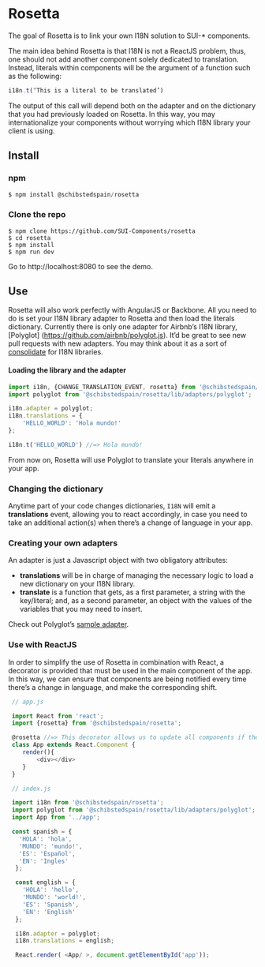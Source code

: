 # Rosetta

The goal of Rosetta is to link your own I18N solution to SUI-* components.

The main idea behind Rosetta is that I18N is not a ReactJS problem, thus, one should not add another component solely dedicated to translation. Instead, literals within components will be the argument of a function such as the following:


```javascript
i18n.t(‘This is a literal to be translated’)
```

The output of this call will depend both on the adapter and on the dictionary that you had previously loaded on Rosetta. In this way, you may internationalize your components without worrying which I18N library your client is using.

## Install

### npm

```javascript
$ npm install @schibstedspain/rosetta

```

### Clone the repo

```
$ npm clone https://github.com/SUI-Components/rosetta
$ cd rosetta
$ npm install
$ npm run dev
```

Go to http://localhost:8080 to see the demo.

## Use

Rosetta will also work perfectly with AngularJS or Backbone. All you need to do is set your I18N library adapter to Rosetta and then load the literals dictionary. Currently there is only one adapter for Airbnb’s I18N library, [Polyglot] (https://github.com/airbnb/polyglot.js). It’d be great to see new pull requests with new adapters. You may think about it as a sort of [consolidate](https://github.com/tj/consolidate.js/) for I18N libraries.


#### Loading the library and the adapter

```javascript
import i18n, {CHANGE_TRANSLATION_EVENT, rosetta} from '@schibstedspain/rosetta';
import polyglot from '@schibstedspain/rosetta/lib/adapters/polyglot';

i18n.adapter = polyglot;
i18n.translations = {
    'HELLO_WORLD': 'Hola mundo!'
};

i18n.t('HELLO_WORLD') //=> Hola mundo!
```

From now on, Rosetta will use Polyglot to translate your literals anywhere in your app.

### Changing the dictionary

Anytime part of your code changes dictionaries, `I18N` will emit a **translations** event, allowing you to react accordingly, in case you need to take an additional action(s) when there’s a change of language in your app.

### Creating your own adapters

An adapter is just a Javascript object with two obligatory attributes:

* **translations** will be in charge of managing the necessary logic to load a new dictionary on your I18N library.
* **translate** is a function that gets, as a first parameter, a string with the key/literal; and, as a second parameter, an object with the values of the variables that you may need to insert.

Check out Polyglot’s [sample adapter](https://github.com/SUI-Components/rosetta/blob/master/src/adapters/polyglot.js).

### Use with ReactJS

In order to simplify the use of Rosetta in combination with React, a decorator is provided that must be used in the main component of the app. In this way, we can ensure that components are being notified every time there’s a change in language, and make the corresponding shift.

```javascript
 // app.js

 import React from 'react';
 import {rosetta} from '@schibstedspain/rosetta';

 @rosetta //=> This decorator allows us to update all components if there is a change of language
 class App extends React.Component {
    render(){
        <div></div>
    }
 }
```

```javascript
 // index.js

 import i18n from '@schibstedspain/rosetta';
 import polyglot from '@schibstedspain/rosetta/lib/adapters/polyglot';
 import App from '../app';

 const spanish = {
   'HOLA': 'hola',
   'MUNDO': 'mundo!',
   'ES': 'Español',
   'EN': 'Ingles'
  };

  const english = {
    'HOLA': 'hello',
    'MUNDO': 'world!',
    'ES': 'Spanish',
    'EN': 'English'
  };

  i18n.adapter = polyglot;
  i18n.translations = english;

  React.render( <App/ >, document.getElementById('app'));
```
